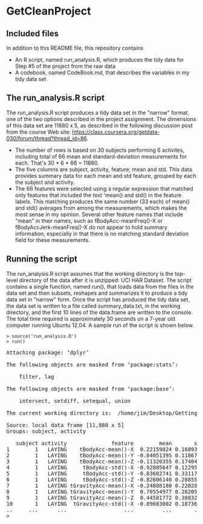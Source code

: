 # GetCleanProject
## Included files
In addition to this README file, this repository contains
* An R script, named run_analysis.R, which produces the tidy data for Step #5 of the project from the raw data
* A codebook, named CodeBook.md, that describes the variables in my tidy data set

## The run_analysis.R script
The run_analysis.R script produces a tidy data set in the "narrow" format, one of the two options described in the project assignment. The dimensions of this data set are 11880 x 5, as described in the following discussion post from the course Web site: https://class.coursera.org/getdata-030/forum/thread?thread_id=86.
* The number of rows is based on 30 subjects performing 6 activites, including total of 66 mean and standard-deviation measurements for each. That's 30 * 6 * 66 = 11880.
* The five columns are subject, activity, feature, mean and std. This data provides summary data for each mean and std feature, grouped by each the subject and activity. 
* The 66 features were selected using a regular expression that matched only features that included the text 'mean() and std() in the feature labels. This matching produces the same number (33 each) of mean() and std() averages from among the measurements, which makes the most sense in my opinion. Several other feature names that include "mean" in their names, such as fBodyAcc-meanFreq()-X or fBodyAccJerk-meanFreq()-X do not appear to hold summary information, especially in that there is no matching standard deviation field for these measurements.

## Running the script
The run_analysis.R script assumes that the working directory is the top-level directory of the data after it is unzipped: UCI HAR Dataset. The script contains a single function, named run(), that loads data from the files in the data set and then subsets, reshapes and summarizes it to produce a tidy data set in "narrow" form. Once the script has produced the tidy data set, the data set is written to a file called summary_data.txt, in the working directory, and the first 10 lines of the data.frame are written to the console. The total time required is approximately 30 seconds on a 7-year old computer running Ubuntu 12.04. A sample run of the script is shown below.
```
> source('run_analysis.R')
> run()
```
<pre>Attaching package: ‘dplyr’

The following objects are masked from ‘package:stats’:

    filter, lag

The following objects are masked from ‘package:base’:

    intersect, setdiff, setequal, union

The current working directory is:  /home/jim/Desktop/Getting and Cleaning Data/project/UCI HAR Dataset 

Source: local data frame [11,880 x 5]
Groups: subject, activity

   subject activity              feature        mean       std
1        1   LAYING    tBodyAcc-mean()-X  0.22159824 0.1689304
2        1   LAYING    tBodyAcc-mean()-Y -0.04051395 0.1186758
3        1   LAYING    tBodyAcc-mean()-Z -0.11320355 0.1740471
4        1   LAYING     tBodyAcc-std()-X -0.92805647 0.1229574
5        1   LAYING     tBodyAcc-std()-Y -0.83682741 0.3311775
6        1   LAYING     tBodyAcc-std()-Z -0.82606140 0.2885529
7        1   LAYING tGravityAcc-mean()-X -0.24888180 0.2202895
8        1   LAYING tGravityAcc-mean()-Y  0.70554977 0.2820544
9        1   LAYING tGravityAcc-mean()-Z  0.44581772 0.3883212
10       1   LAYING  tGravityAcc-std()-X -0.89683002 0.1873622
..     ...      ...                  ...         ...       ...
>
</pre>
